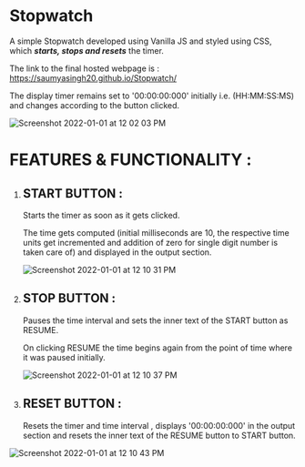 # Stopwatch
A simple Stopwatch developed using Vanilla JS and styled using CSS, which ***starts, stops and resets*** the timer. 

The link to the final hosted webpage is : https://saumyasingh20.github.io/Stopwatch/ 



The display timer remains set to '00:00:00:000' initially i.e. (HH:MM:SS:MS) and changes according to the button clicked.

![Screenshot 2022-01-01 at 12 02 03 PM](https://user-images.githubusercontent.com/53351628/147845287-b1f42591-4a47-4bb2-af11-c72ec74bd53b.jpeg)

# FEATURES & FUNCTIONALITY :

  1. ## START BUTTON : 
     <p> Starts the timer as soon as it gets clicked. </p>
     <p> The time gets computed (initial milliseconds are 10, the respective time units get incremented and addition of zero for single digit number is taken care of)  and displayed in the output section. </p>
     
     ![Screenshot 2022-01-01 at 12 10 31 PM](https://user-images.githubusercontent.com/53351628/147845354-3a2e35b0-9cb7-4cbd-9a8f-cbc1b94947bb.jpeg)

     
  2. ## STOP BUTTON :
     <p> Pauses the time interval and sets the inner text of the START button as RESUME. </p>
     <p> On clicking RESUME the time begins again from the point of time where it was paused initially. </p>
     
     ![Screenshot 2022-01-01 at 12 10 37 PM](https://user-images.githubusercontent.com/53351628/147845410-fff540fc-cec5-48b9-a7ad-ca04a4366fc6.jpeg)

     
     
    
     
  3.  ## RESET BUTTON : 
      Resets the timer and time interval , displays '00:00:00:000' in the output section and resets the inner text of the RESUME button to START button. 
      
![Screenshot 2022-01-01 at 12 10 43 PM](https://user-images.githubusercontent.com/53351628/147845368-7cf52bb5-6b97-405d-b3c7-243ceb140ed3.jpeg)

